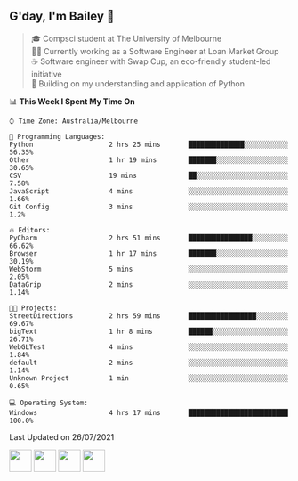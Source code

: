 ## G'day, I'm Bailey 👋

> 🎓 Compsci student at The University of Melbourne <br>
> 👨‍💻 Currently working as a Software Engineer at Loan Market Group <br>
> ☕️ Software engineer with Swap Cup, an eco-friendly student-led initiative <br>
> 🌱 Building on my understanding and application of Python

<!--START_SECTION:waka-->
📊 **This Week I Spent My Time On** 

```text
⌚︎ Time Zone: Australia/Melbourne

💬 Programming Languages: 
Python                   2 hrs 25 mins       ██████████████░░░░░░░░░░░   56.35% 
Other                    1 hr 19 mins        ███████░░░░░░░░░░░░░░░░░░   30.65% 
CSV                      19 mins             ██░░░░░░░░░░░░░░░░░░░░░░░   7.58% 
JavaScript               4 mins              ░░░░░░░░░░░░░░░░░░░░░░░░░   1.66% 
Git Config               3 mins              ░░░░░░░░░░░░░░░░░░░░░░░░░   1.2%

🔥 Editors: 
PyCharm                  2 hrs 51 mins       ████████████████░░░░░░░░░   66.62% 
Browser                  1 hr 17 mins        ███████░░░░░░░░░░░░░░░░░░   30.19% 
WebStorm                 5 mins              ░░░░░░░░░░░░░░░░░░░░░░░░░   2.05% 
DataGrip                 2 mins              ░░░░░░░░░░░░░░░░░░░░░░░░░   1.14%

🐱‍💻 Projects: 
StreetDirections         2 hrs 59 mins       █████████████████░░░░░░░░   69.67% 
bigText                  1 hr 8 mins         ██████░░░░░░░░░░░░░░░░░░░   26.71% 
WebGLTest                4 mins              ░░░░░░░░░░░░░░░░░░░░░░░░░   1.84% 
default                  2 mins              ░░░░░░░░░░░░░░░░░░░░░░░░░   1.14% 
Unknown Project          1 min               ░░░░░░░░░░░░░░░░░░░░░░░░░   0.65%

💻 Operating System: 
Windows                  4 hrs 17 mins       █████████████████████████   100.0%

```


 Last Updated on 26/07/2021
<!--END_SECTION:waka-->

[<img height="40px" src="https://img.icons8.com/ios-filled/2x/linkedin.png">](https://linkedin.com/in/baileybutler1)
[<img height="40px" src="https://img.icons8.com/ios-filled/2x/github.png">](https://github.com/baely)
[<img height="40px" src="https://img.icons8.com/ios-filled/2x/salesforce.png">](https://trailblazer.me/id/baileybutler)
[<img height="40px" src="https://img.icons8.com/ios-filled/2x/instagram.png">](https://instagram.com/bae1y)
